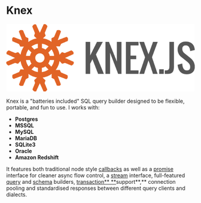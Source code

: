 # Knex

![](../../../.gitbook/assets/knex.png)

Knex is a "batteries included" SQL query builder designed to be flexible, portable, and fun to use. I works with:

* **Postgres**
* **MSSQL**
* **MySQL**
* **MariaDB**
* **SQLite3**
* **Oracle**
* **Amazon Redshift**

It features both traditional node style [callbacks](https://knexjs.org/#Interfaces-Callbacks) as well as a [promise](https://knexjs.org/#Interfaces-Promises) interface for cleaner async flow control, a [stream](https://knexjs.org/#Interfaces-Streams) interface, full-featured [query](https://knexjs.org/#Builder) and [schema](https://knexjs.org/#Schema) builders, [transaction** **](https://knexjs.org/#Transactions)support**,** connection pooling and standardised responses between different query clients and dialects.
